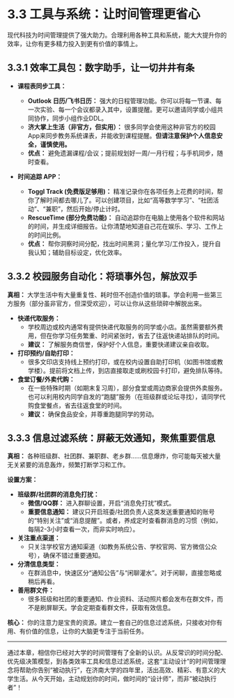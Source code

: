 # 3.3 工具与系统：让时间管理更省心

现代科技为时间管理提供了强大助力。合理利用各种工具和系统，能大大提升你的效率，让你有更多精力投入到更有价值的事情上。

## 3.3.1 效率工具包：数字助手，让一切井井有条

* **课程表同步工具：**
  * **Outlook 日历/飞书日历：** 强大的日程管理功能。你可以将每一节课、每一次实验、每一个会议都录入其中，设置提醒。更可以邀请同学或小组共同协作，同步小组作业DDL。
  * **济大掌上生活（非官方，但实用）：** 很多同学会使用这种非官方的校园App来同步教务系统课表，并能收到课程提醒。**但请注意保护个人信息安全，谨慎使用。**
  * **优点：** 避免遗漏课程/会议；提前规划好一周/一月行程；与手机同步，随时查看。

* **时间追踪 APP：**
  * **Toggl Track (免费版足够用)：** 精准记录你在各项任务上花费的时间，帮你了解时间都去哪儿了。可以创建项目，比如“高等数学学习”、“社团活动”、“兼职”，然后开始/停止计时。
  * **RescueTime (部分免费功能)：** 自动追踪你在电脑上使用各个软件和网站的时间，并生成详细报告。让你清楚地知道自己花在娱乐、学习、工作上的时间比例。
  * **优点：** 帮你洞察时间分配，找出时间黑洞；量化学习/工作投入，提升自我认知；辅助目标设定，优化效率。

## 3.3.2 校园服务自动化：将琐事外包，解放双手

**真相：** 大学生活中有大量重复性、耗时但不创造价值的琐事。学会利用一些第三方服务（部分虽非官方，但深受欢迎），可以让你从这些琐碎中解脱出来。

* **快递代取服务：**
  * 学校周边或校内通常有提供快递代取服务的同学或小店。虽然需要额外费用，但在你学习任务繁重、时间紧张时，省去了往返快递站排队的时间。
  * **建议：** 了解服务商信誉，保护好个人信息，重要快递建议亲自收取。
* **打印预约/自助打印：**
  * 很多文印店支持线上预约打印，或在校内设置自助打印机（如图书馆或教学楼）。提前将文档上传，到店直接取走或刷校园卡打印，避免排队等待。
* **食堂订餐/外卖代购：**
  * 在一些特殊时期（如期末复习周），部分食堂或周边商家会提供外卖服务。也可以利用校内同学自发的“跑腿”服务（在班级群或论坛寻找），请同学代购食堂餐点，省去往返食堂的时间。
  * **建议：** 确保食品安全，并尊重跑腿同学的劳动。

## 3.3.3 信息过滤系统：屏蔽无效通知，聚焦重要信息

**真相：** 各种班级群、社团群、兼职群、老乡群……信息爆炸，你可能每天被大量无关紧要的消息轰炸，频繁打断学习和工作。

**设置方案：**

* **班级群/社团群的消息免打扰：**
  * **微信/QQ群：** 进入群聊设置，开启“消息免打扰”模式。
  * **重要信息通知：** 建议只开启班委/社团负责人这类发送重要通知的账号的“特别关注”或“消息提醒”。或者，养成定时查看群消息的习惯（例如，每隔2-3小时查看一次，而非实时响应）。
* **关注重点渠道：**
  * 只关注学校官方通知渠道（如教务系统公告、学校官网、官方微信公众号），确保不错过重要通知。
* **分清信息类型：**
  * 在群消息中，快速区分“通知公告”与“闲聊灌水”。对于闲聊，直接忽略或稍后再看。
* **善用群文件：**
  * 很多班级和社团的重要通知、作业资料、活动照片都会发布在群文件，而不是刷屏聊天。学会定期查看群文件，获取有效信息。

**核心：** 你的注意力是宝贵的资源。建立一套自己的信息过滤系统，只接收对你有用、有价值的信息，让你的大脑更专注于当前任务。

---

通过本章，相信你已经对大学的时间管理有了全新的认识。从反常识的时间分配、优先级决策模型，到各类效率工具和信息过滤系统，这套“主动设计”的时间管理理念将帮助你告别“被动执行”，在济南大学的四年里，活出高效、精彩、有意义的大学生活。从今天开始，主动规划你的时间，做时间的“设计师”，而非“被动执行者”！
